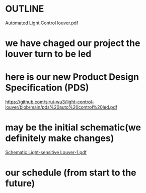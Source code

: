 # OUTLINE
[Automated Light Control louver.pdf](https://github.com/user-attachments/files/17502161/Automated.Light.Control.louver.pdf)
# we have chaged our project the louver turn to be led
# here is our new Product Design Specification (PDS)
https://github.com/sirui-wu3/light-control-louver/blob/main/pds%20auto%20control%20led.pdf
# may be the initial schematic(we definitely make changes)
[Schematic Light-sensitive Louver-1.pdf](https://github.com/user-attachments/files/17655564/Schematic.Light-sensitive.Louver-1.pdf)
# our schedule (from start to the future)
